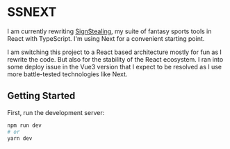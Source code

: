 # SSNEXT
I am currently rewriting [SignStealing](https://github.com/n-grubb/signstealing), my suite of fantasy sports tools in React with TypeScript. I'm using Next for a convenient starting point. 

I am switching this project to a React based architecture mostly for fun as I rewrite the code. But also for the stability of the React ecosystem. I ran into some deploy issue in the Vue3 version that I expect to be resolved as I use more battle-tested technologies like Next.


## Getting Started

First, run the development server:

```bash
npm run dev
# or
yarn dev
```

